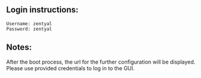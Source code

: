 ## Login instructions:

```
Username: zentyal
Password: zentyal
```
## Notes:

After the boot process, the url for the further configuration will be displayed.
Please use provided credentials to log in to the GUI.
